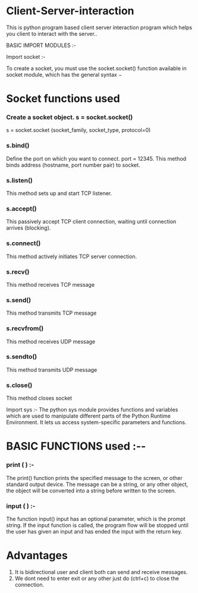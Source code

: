 # Client-Server-interaction

This is python program based client server interaction program which helps you client to interact with the server..

BASIC IMPORT MODULES :-

Import socket :-

To create a socket, you must use the socket.socket() function available in socket module, which has the general syntax −

# Socket functions used

### Create a socket object. s = socket.socket()  
s = socket.socket (socket_family, socket_type, protocol=0)

### s.bind()
Define the port on which you want to connect. port = 12345.
This method binds address (hostname, port number pair) to socket.

### s.listen()
This method sets up and start TCP listener.

### s.accept()
This passively accept TCP client connection, waiting until connection arrives (blocking).

### s.connect()
This method actively initiates TCP server connection.

### s.recv()
This method receives TCP message

### s.send()
This method transmits TCP message

### s.recvfrom()
This method receives UDP message

### s.sendto()
This method transmits UDP message

### s.close()
This method closes socket

Import sys :-
The python sys module provides functions and variables which are used to manipulate different parts of the Python Runtime Environment. It lets us access system-specific parameters and functions.

# BASIC FUNCTIONS used :--

### print ( ) :-
The print() function prints the specified message to the screen, or other standard output device. The message can be a string, or any other object, the object will be converted into a string before written to the screen.

### input ( ) :-
The function input() input has an optional parameter, which is the prompt string. If the input function is called, the program flow will be stopped until the user has given an input and has ended the input with the return key.

# Advantages 

1. It is bidirectional user and client both can send and receive messages. 
2. We dont need to enter exit or any other just do (ctrl+c) to close the connection. 
